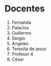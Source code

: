 # Docentes 
1. Fernanda 
2. Palacios 
3. Guillermo 
4. Sergio
5. Angeles
6. Teresita de jesus
7. Profesor 4
8. César

